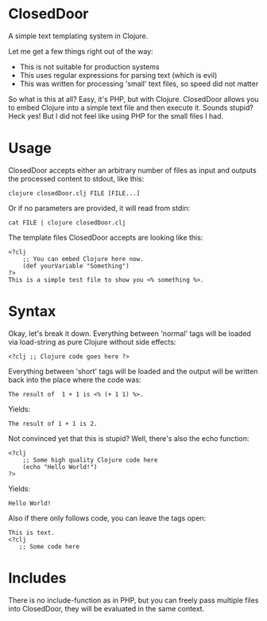 ClosedDoor
==========

A simple text templating system in Clojure.

Let me get a few things right out of the way:

 * This is not suitable for production systems
 * This uses regular expressions for parsing text (which is evil)
 * This was written for processing 'small' text files, so speed did not matter

So what is this at all? Easy, it's PHP, but with Clojure. ClosedDoor allows you
to embed Clojure into a simple text file and then execute it. Sounds stupid?
Heck yes! But I did not feel like using PHP for the small files I had.


Usage
=====

ClosedDoor accepts either an arbitrary number of files as input and outputs
the processed content to stdout, like this:

    clojure closedDoor.clj FILE [FILE...]

Or if no parameters are provided, it will read from stdin:

    cat FILE | clojure closedDoor.clj

The template files ClosedDoor accepts are looking like this:

    <?clj
        ;; You can embed Clojure here now.
        (def yourVariable "Something")
    ?>
    This is a simple test file to show you <% something %>.


Syntax
======

Okay, let's break it down. Everything between 'normal' tags will be loaded
via load-string as pure Clojure without side effects:

    <?clj ;; Clojure code goes here ?>

Everything between 'short' tags will be loaded and the output will be written
back into the place where the code was:

    The result of  1 + 1 is <% (+ 1 1) %>.
    
Yields:

    The result of 1 + 1 is 2.

Not convinced yet that this is stupid? Well, there's also the echo function:

    <?clj
        ;; Some high quality Clojure code here
        (echo "Hello World!")
    ?>
    
Yields:

    Hello World!

Also if there only follows code, you can leave the tags open:

    This is text.
    <?clj
       ;; Some code here
        

Includes
========

There is no include-function as in PHP, but you can freely pass multiple files
into ClosedDoor, they will be evaluated in the same context.

